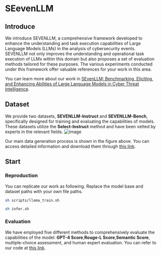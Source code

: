 # SEevenLLM


## Introduce

We introduce SEVENLLM, a comprehensive framework developed to enhance the understanding and task execution capabilities of Large Language Models (LLMs) in the analysis of cybersecurity events. SEVENLLM not only improves the understanding and operational task execution of LLMs within this domain but also proposes a set of evaluation methods tailored for these purposes. The various experiments conducted under this framework offer valuable references for your work in this area.

You can learn more about our work in [SEvenLLM: Benchmarking, Eliciting, and Enhancing Abilities of Large Language Models in Cyber Threat Intelligence](https://arxiv.org/abs/2405.0344).

## Dataset

We provide two datasets, **SEVENLLM-Instruct** and **SEVENLLM-Bench**, specifically designed for training and evaluating the capabilities of models. These datasets utilize the **Select-Instruct** method and have been vetted by experts in the relevant fields. 
![image](https://github.com/CSJianYang/SEevenLLM/assets/112760217/1c8f1a65-f030-47c7-aab4-0cd731ee0581)


Our main data generation process is shown in the figure above. You can access detailed information and download them through [this link](https://huggingface.co/datasets/Multilingual-Multimodal-NLP/SEVENLLM-Dataset).

## Start

### Reproduction

You can replicate our work as following. Replace the model base and dataset paths with your own file paths.

```bash
sh scripts/llama_train.sh

sh infer.sh
```


### Evaluation

We have employed five different methods to comprehensively evaluate the capabilities of the model: **GPT-4 Score**,**Rouge-L Score**,**Semantic Score**, multiple-choice assessment, and human expert evaluation. You can refer to our code at [this link](XXX).







